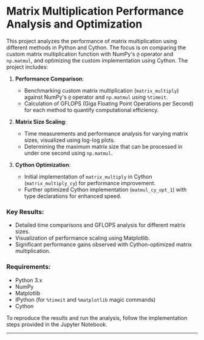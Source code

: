 # Matrix Multiplication Performance Analysis and Optimization

This project analyzes the performance of matrix multiplication using different methods in Python and Cython. The focus is on comparing the custom matrix multiplication function with NumPy's `@` operator and `np.matmul`, and optimizing the custom implementation using Cython. The project includes:

1. **Performance Comparison**:
   - Benchmarking custom matrix multiplication (`matrix_multiply`) against NumPy's `@` operator and `np.matmul` using `%timeit`.
   - Calculation of GFLOPS (Giga Floating Point Operations per Second) for each method to quantify computational efficiency.

2. **Matrix Size Scaling**:
   - Time measurements and performance analysis for varying matrix sizes, visualized using log-log plots.
   - Determining the maximum matrix size that can be processed in under one second using `np.matmul`.

3. **Cython Optimization**:
   - Initial implementation of `matrix_multiply` in Cython (`matrix_multiply_cy`) for performance improvement.
   - Further optimized Cython implementation (`matmul_cy_opt_1`) with type declarations for enhanced speed.

### Key Results:
- Detailed time comparisons and GFLOPS analysis for different matrix sizes.
- Visualization of performance scaling using Matplotlib.
- Significant performance gains observed with Cython-optimized matrix multiplication.

### Requirements:
- Python 3.x
- NumPy
- Matplotlib
- IPython (for `%timeit` and `%matplotlib` magic commands)
- Cython

To reproduce the results and run the analysis, follow the implementation steps provided in the Jupyter Notebook.

---
